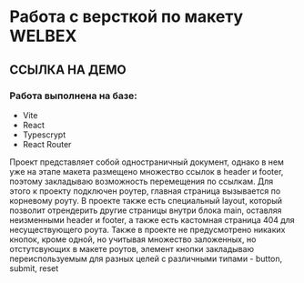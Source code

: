 # Работа с версткой по макету WELBEX

## ССЫЛКА НА ДЕМО

### Работа выполнена на базе: 
- Vite
- React
- Typescrypt
- React Router

Проект представляет собой одностраничный документ, однако в нем уже на этапе макета размещено множество ссылок в header и footer, поэтому закладываю возможность перемещения по ссылкам. Для этого к проекту подключен роутер, главная страница вызывается по корневому роуту. В проекте также есть специальный layout, который позволит отрендерить другие страницы внутри блока main, оставляя неизменными header и footer, а также есть кастомная страница 404 для несуществующего роута.
Также в проекте не предусмотрено никаких кнопок, кроме одной, но учитывая множество заложенных, но отстутсвующих в макете роутов, элемент кнопки закладываю переиспользуемым для разных целей с различными типами - button, submit, reset
